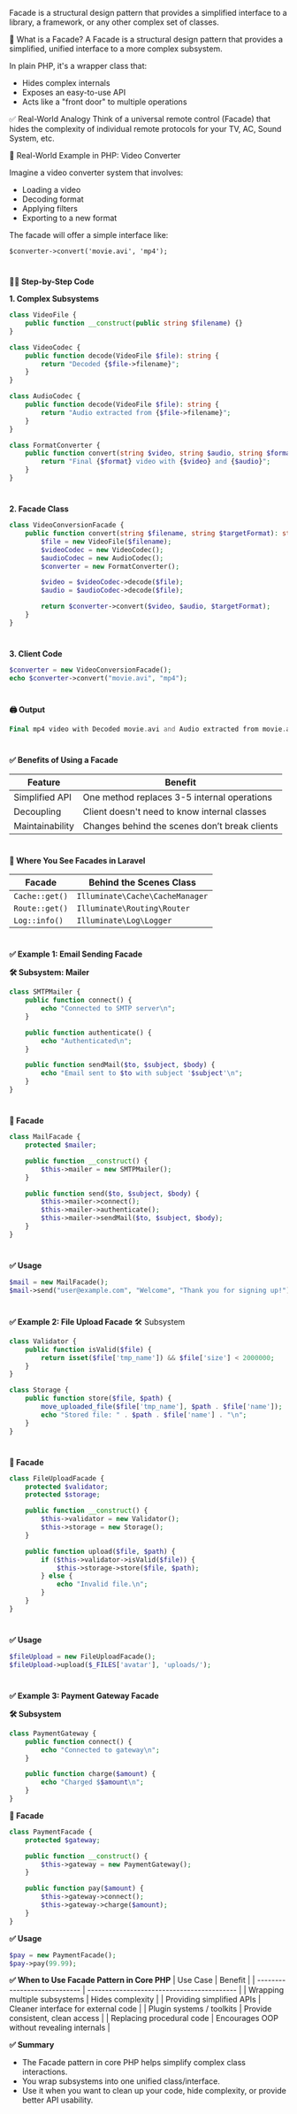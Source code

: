 Facade is a structural design pattern that provides a simplified interface to a library, a framework, or any other complex set of classes.

🧠 What is a Facade?
A Facade is a structural design pattern that provides a simplified, unified interface to a more complex subsystem.

In plain PHP, it's a wrapper class that:
- Hides complex internals
- Exposes an easy-to-use API
- Acts like a "front door" to multiple operations

✅ Real-World Analogy
Think of a universal remote control (Facade) that hides the complexity of individual remote protocols for your TV, AC, Sound System, etc.

🧩 Real-World Example in PHP: Video Converter

Imagine a video converter system that involves:
- Loading a video
- Decoding format
- Applying filters
- Exporting to a new format

The facade will offer a simple interface like:
```
$converter->convert('movie.avi', 'mp4');
```

#

**👨‍🔧 Step-by-Step Code**

**1. Complex Subsystems**

```php
class VideoFile {
    public function __construct(public string $filename) {}
}

class VideoCodec {
    public function decode(VideoFile $file): string {
        return "Decoded {$file->filename}";
    }
}

class AudioCodec {
    public function decode(VideoFile $file): string {
        return "Audio extracted from {$file->filename}";
    }
}

class FormatConverter {
    public function convert(string $video, string $audio, string $format): string {
        return "Final {$format} video with {$video} and {$audio}";
    }
}

```

#

**2. Facade Class**

```php
class VideoConversionFacade {
    public function convert(string $filename, string $targetFormat): string {
        $file = new VideoFile($filename);
        $videoCodec = new VideoCodec();
        $audioCodec = new AudioCodec();
        $converter = new FormatConverter();

        $video = $videoCodec->decode($file);
        $audio = $audioCodec->decode($file);

        return $converter->convert($video, $audio, $targetFormat);
    }
}

```

#

**3. Client Code**

```php
$converter = new VideoConversionFacade();
echo $converter->convert("movie.avi", "mp4");

```

#

**🖨️ Output**

```php
Final mp4 video with Decoded movie.avi and Audio extracted from movie.avi

```
#

**✅ Benefits of Using a Facade**

| Feature         | Benefit                                       |
| --------------- | --------------------------------------------- |
| Simplified API  | One method replaces 3-5 internal operations   |
| Decoupling      | Client doesn't need to know internal classes  |
| Maintainability | Changes behind the scenes don’t break clients |

#

**🧩 Where You See Facades in Laravel**

| Facade         | Behind the Scenes Class         |
| -------------- | ------------------------------- |
| `Cache::get()` | `Illuminate\Cache\CacheManager` |
| `Route::get()` | `Illuminate\Routing\Router`     |
| `Log::info()`  | `Illuminate\Log\Logger`         |

#

**✅ Example 1: Email Sending Facade**

**🛠️ Subsystem: Mailer**
```php
class SMTPMailer {
    public function connect() {
        echo "Connected to SMTP server\n";
    }

    public function authenticate() {
        echo "Authenticated\n";
    }

    public function sendMail($to, $subject, $body) {
        echo "Email sent to $to with subject '$subject'\n";
    }
}

```
#

**🧱 Facade**

```php
class MailFacade {
    protected $mailer;

    public function __construct() {
        $this->mailer = new SMTPMailer();
    }

    public function send($to, $subject, $body) {
        $this->mailer->connect();
        $this->mailer->authenticate();
        $this->mailer->sendMail($to, $subject, $body);
    }
}

```
#

**✅ Usage**

```php
$mail = new MailFacade();
$mail->send("user@example.com", "Welcome", "Thank you for signing up!");

```

#

**✅ Example 2: File Upload Facade**
🛠️ Subsystem

```php
class Validator {
    public function isValid($file) {
        return isset($file['tmp_name']) && $file['size'] < 2000000;
    }
}

class Storage {
    public function store($file, $path) {
        move_uploaded_file($file['tmp_name'], $path . $file['name']);
        echo "Stored file: " . $path . $file['name'] . "\n";
    }
}

```

#

**🧱 Facade**
```php
class FileUploadFacade {
    protected $validator;
    protected $storage;

    public function __construct() {
        $this->validator = new Validator();
        $this->storage = new Storage();
    }

    public function upload($file, $path) {
        if ($this->validator->isValid($file)) {
            $this->storage->store($file, $path);
        } else {
            echo "Invalid file.\n";
        }
    }
}
```
#

**✅ Usage**
```php
$fileUpload = new FileUploadFacade();
$fileUpload->upload($_FILES['avatar'], 'uploads/');

```
#

**✅ Example 3: Payment Gateway Facade**

**🛠️ Subsystem**

```php
class PaymentGateway {
    public function connect() {
        echo "Connected to gateway\n";
    }

    public function charge($amount) {
        echo "Charged $$amount\n";
    }
}

```

**🧱 Facade**
```php
class PaymentFacade {
    protected $gateway;

    public function __construct() {
        $this->gateway = new PaymentGateway();
    }

    public function pay($amount) {
        $this->gateway->connect();
        $this->gateway->charge($amount);
    }
}

```

**✅ Usage**
```php
$pay = new PaymentFacade();
$pay->pay(99.99);

```

**✅ When to Use Facade Pattern in Core PHP**
| Use Case                     | Benefit                                    |
| ---------------------------- | ------------------------------------------ |
| Wrapping multiple subsystems | Hides complexity                           |
| Providing simplified APIs    | Cleaner interface for external code        |
| Plugin systems / toolkits    | Provide consistent, clean access           |
| Replacing procedural code    | Encourages OOP without revealing internals |


**✅ Summary**

- The Facade pattern in core PHP helps simplify complex class interactions.
- You wrap subsystems into one unified class/interface.
- Use it when you want to clean up your code, hide complexity, or provide better API usability.










